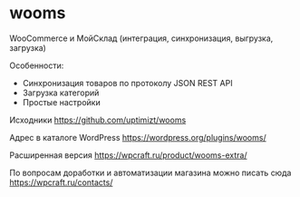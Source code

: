 # wooms
WooCommerce и МойСклад (интеграция, синхронизация, выгрузка, загрузка)

Особенности:

*   Синхронизация товаров по протоколу JSON REST API
*   Загрузка категорий
*   Простые настройки

Исходники https://github.com/uptimizt/wooms

Адрес в каталоге WordPress https://wordpress.org/plugins/wooms/

Расширенная версия https://wpcraft.ru/product/wooms-extra/

По вопросам доработки и автоматизации магазина можно писать сюда https://wpcraft.ru/contacts/

